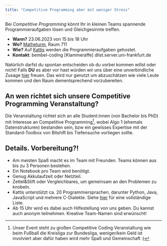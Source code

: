 ```yaml
---
title: "Competitive Programming aber mit weniger Stress"
---
```

Bei *Competitive Programming* könnt Ihr in kleinen Teams spannende Programmieraufgaben lösen und Gleichgesinnte treffen.

- **Wann?** 23.06.2023 von 15 bis 18 Uhr
- **Wo?** [Matheturm](https://www.openstreetmap.org/way/30119024), Raum 711
- **Wie?** Auf [Kattis](https://uni-frankfurt.kattis.com/courses/BembelCoding) werden die Programmieraufgaben gehostet.
- **Kontakt**: bembel-coding \[Klammeraffe\]  dlist.server.uni-frankfurt.de

Natürlich darfst du spontan entscheiden ob du vorbei kommen willst oder nicht!
Falls **DU** es aber vor hast würden wir uns über eine unverbindliche Zusage [hier](https://dud-poll.inf.tu-dresden.de/CodingsturmImMatheturm/) freuen. Das wird nur genutzt um abzuschätzen wie viele Leute kommen und den Raum dementsprechend vorzubereiten.


## An wen richtet sich unsere Competitive Programming Veranstaltung?

Die Veranstaltung richtet sich an alle Student:innen (von Bachelor bis PhD) mit Interesse an Competitive Programming[^Lars'sches Kommentar], wobei Algo 1 (ehemals Datenstrukturen) bestanden sein, bzw ein gewisses Expertise mit der Standard-Toolbox von Bitshift bis Tiefensuche vorliegen sollte.

[^Lars'sches Kommentar]: Unser Event steht zu großen Competitive Coding Veranstaltung wie beim Fußball die Kreisliga zur Bundesliga, weniger/kein Geld ist involviert aber dafür haben wird mehr Spaß und Gemeinschaft :)


## Details. Vorbereitung?!
- Am meisten Spaß macht es im Team mit Freunden. Teams können aus bis zu 3 Personen bestehen.
- Ein Notebook pro Team wird benötigt.
- Genug Akkulaufzeit oder Netzteil.
- Zettel&Stift oder Vergleichbares, um gemeinsam an den Problemen zu knobeln.
- Kattis unterstützt ca. 20 Programmiersprachen, darunter Python, Java, JavaScript und mehrere C-Dialekte. Siehe [hier](https://open.kattis.com/help) für eine vollständige Liste.
- Ab 15 Uhr wird es dabei auch Hilfestellung von uns geben. Du kannst auch anonym teilnehmen. Kreative Team-Namen sind erwünscht!

